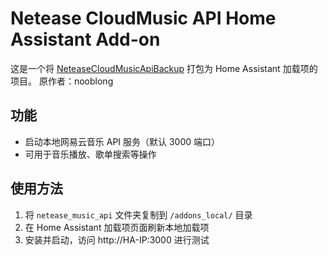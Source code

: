 ﻿# Netease CloudMusic API Home Assistant Add-on

这是一个将 [NeteaseCloudMusicApiBackup](https://github.com/nooblong/NeteaseCloudMusicApiBackup) 打包为 Home Assistant 加载项的项目。
原作者：nooblong
## 功能
- 启动本地网易云音乐 API 服务（默认 3000 端口）
- 可用于音乐播放、歌单搜索等操作

## 使用方法
1. 将 `netease_music_api` 文件夹复制到 `/addons_local/` 目录
2. 在 Home Assistant 加载项页面刷新本地加载项
3. 安装并启动，访问 http://HA-IP:3000 进行测试


